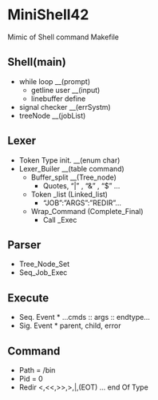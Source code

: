 # MiniShell42
Mimic of Shell command
Makefile

  ## Shell(main)
  * while loop    				__(prompt)
    * getline user     		__(input)
    * linebuffer define	
  * signal checker 		  	__(errSystm)
  * treeNode 				      __(jobList)
  ## Lexer
   * Token Type init.			__(enum char)
   * Lexer_Builer				  __(table command)
      * Buffer_split		  __(Tree_node)
        * Quotes, “|” , “&” , “$” …
      * Token _list 		(Linked_list)
        * “JOB”:”ARGS”:”REDIR”...
      * Wrap_Command	(Complete_Final)
        * Call _Exec 
  ## Parser
   * Tree_Node_Set	
   * Seq_Job_Exec
  ## Execute
   * Seq. Event
    * ...cmds :: args :: endtype...
   * Sig. Event
    * parent, child, error
  ## Command
   * Path = /bin 
   * Pid  = 0
   * Redir <,<<,>>,>,|,(EOT) ... end Of Type 
